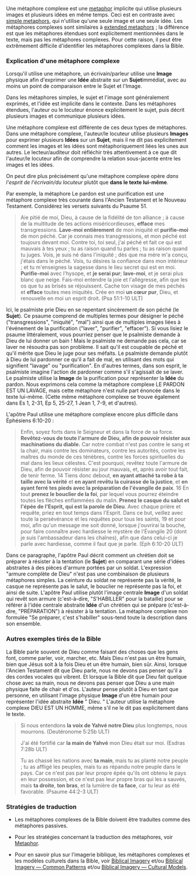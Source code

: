 Une métaphore complexe est une [metaphor](../figs-metaphor/01.md) implicite qui utilise plusieurs images et plusieurs idées en même temps. Ceci est en contraste avec [simple metaphors](../figs-simetaphor/01.md), qui n'utilise qu'une seule image et une seule idée. Les métaphores complexes sont similaires à [extended metaphors](../figs-exmetaphor/01.md) ; la différence est que les métaphores étendues sont explicitement mentionnées dans le texte, mais pas les métaphores complexes. Pour cette raison, il peut être extrêmement difficile d'identifier les métaphores complexes dans la Bible.

### Explication d'une métaphore complexe

Lorsqu'il utilise une métaphore, un écrivain/parleur utilise une **Image** physique afin d'exprimer une **Idée** abstraite sur un **Sujet**immédiat, avec au moins un point de comparaison entre le Sujet et l'Image.

Dans les métaphores simples, le sujet et l'image sont généralement exprimés, et l'idée est implicite dans le contexte. Dans les métaphores étendues, l'auteur ou le locuteur énonce explicitement le sujet, puis décrit plusieurs images et communique plusieurs idées.

Une métaphore complexe est différente de ces deux types de métaphores. Dans une métaphore complexe, l'auteur/le locuteur utilise plusieurs **Images** pour exprimer plusieurs **Idées** sur un **Sujet**, mais il ne dit pas explicitement comment les images et les idées sont métaphoriquement liées les unes aux autres. Le lecteur/auditeur doit réfléchir très attentivement à ce que dit l'auteur/le locuteur afin de comprendre la relation sous-jacente entre les images et les idées.

 On peut dire plus précisément qu'une métaphore complexe opère *dans l'esprit de l'écrivain/du locuteur* plutôt que **dans le texte lui-même**.

Par exemple, la métaphore Le pardon est une purification est une métaphore complexe très courante dans l'Ancien Testament et le Nouveau Testament. Considérez les versets suivants du Psaume 51.

> Aie pitié de moi, Dieu, à cause de la fidélité de ton alliance ; à cause de la multitude de tes actions miséricordieuses, **efface** mes transgressions. **Lave-moi entièrement** de mon iniquité et **purifie-moi** de mon péché. Car je connais mes transgressions, et mon péché est toujours devant moi. Contre toi, toi seul, j'ai péché et fait ce qui est mauvais à tes yeux ; tu as raison quand tu parles ; tu as raison quand tu juges. Vois, je suis né dans l'iniquité ; dès que ma mère m'a conçu, j'étais dans le péché. Vois, tu désires la confiance dans mon intérieur ; et tu m'enseignes la sagesse dans le lieu secret qui est en moi. **Purifie-moi** avec l'hysope, et **je serai pur**; **lave-moi**, et je serai plus blanc que neige. Fais-moi entendre la joie et l'allégresse, afin que les os que tu as brisés se réjouissent. Cache ton visage de mes péchés et **efface** toutes mes iniquités. Crée en moi **un cœur pur**, Dieu, et renouvelle en moi un esprit droit. (Psa 51:1-10 ULT)

Ici, le psalmiste prie Dieu en se repentant sincèrement de son péché (le **Sujet**). Ce psaume comprend de multiples termes pour désigner le péché ("transgressions", "iniquité", "mal") ainsi que de multiples images liées à l'événement de la purification ("laver", "purifier", "effacer"). Si vous lisiez le psaume littéralement, vous pourriez penser que le psalmiste demande à Dieu de lui donner un bain ! Mais le psalmiste ne demande pas cela, car se laver ne résoudra pas son problème. Il sait qu'il est coupable de péché et qu'il mérite que Dieu le juge pour ses méfaits. Le psalmiste demande plutôt à Dieu de lui pardonner ce qu'il a fait de mal, en utilisant des mots qui signifient "lavage" ou "purification". En d'autres termes, dans son esprit, le psalmiste imagine l'action de pardonner comme s'il s'agissait de se laver. Le psalmiste utilise la **Image** de la purification pour représenter la **Idée** du pardon. Nous exprimons cela comme la métaphore complexe LE PARDON EST UN LAVAGE, mais cette métaphore n'est nulle part énoncée dans le texte lui-même. (Cette même métaphore complexe se trouve également dans Es 1, 2-31, Ep 5, 25-27, 1 Jean 1, 7-9, et d'autres).

L'apôtre Paul utilise une métaphore complexe encore plus difficile dans Éphésiens 6:10-20 :

> Enfin, soyez forts dans le Seigneur et dans la force de sa force. **Revêtez-vous de toute l'armure de Dieu, afin de pouvoir résister aux machinations du diable.** Car notre combat n'est pas contre le sang et la chair, mais contre les dominateurs, contre les autorités, contre les maîtres du monde de ces ténèbres, contre les forces spirituelles du mal dans les lieux célestes. C'est pourquoi, revêtez toute l'armure de Dieu, afin de pouvoir résister au jour mauvais, et, après avoir tout fait, de tenir ferme. 14 Tiens donc debout, **en ayant attaché ta robe à ta taille avec la vérité** et **en ayant revêtu la cuirasse de la justice**, et **en ayant ferré tes pieds avec la préparation de l'évangile de paix**. 16 En tout **prenez le bouclier de la foi**, par lequel vous pourrez éteindre toutes les flèches enflammées du malin. **Prenez le casque du salut et l'épée de l'Esprit, qui est la parole de Dieu**. Avec chaque prière et requête, priez en tout temps dans l'Esprit. Dans ce but, veillez avec toute la persévérance et les requêtes pour tous les saints, 19 et pour moi, afin qu'un message me soit donné, lorsque j'ouvrirai la bouche, pour faire connaître avec hardiesse le mystère de l'Évangile 20 (dont je suis l'ambassadeur dans les chaînes), afin que dans celui-ci je parle avec hardiesse, comme il faut que je parle. (Eph 6:10-20 ULT)

Dans ce paragraphe, l'apôtre Paul décrit comment un chrétien doit se préparer à résister à la tentation (le **Sujet**) en comparant une série d'idées abstraites à des pièces d'armure portées par un soldat. L'expression "armure complète de Dieu" n'est pas une combinaison de plusieurs métaphores simples. La ceinture du soldat ne représente pas la vérité, le casque ne représente pas le salut, le bouclier ne représente pas la foi, et ainsi de suite. L'apôtre Paul utilise plutôt l'image centrale **Image** d'un soldat qui revêt son armure (c'est-à-dire, "S'HABILLER" pour la bataille) pour se référer à l'idée centrale abstraite **Idée** d'un chrétien qui se prépare (c'est-à-dire, "PRÉPARATION") à résister à la tentation. La métaphore complexe non formulée "Se préparer, c'est s'habiller" sous-tend toute la description dans son ensemble.

### Autres exemples tirés de la Bible

La Bible parle souvent de Dieu comme faisant des choses que les gens font, comme parler, voir, marcher, etc. Mais Dieu n'est pas un être humain, bien que Jésus soit à la fois Dieu et un être humain, bien sûr. Ainsi, lorsque l'Ancien Testament dit que Dieu parle, nous ne devons pas penser qu'il a des cordes vocales qui vibrent. Et lorsque la Bible dit que Dieu fait quelque chose avec sa main, nous ne devons pas penser que Dieu a une main physique faite de chair et d'os. L'auteur pense plutôt à Dieu en tant que personne, en utilisant l'image physique **Image** d'un être humain pour représenter l'idée abstraite **Idée** " Dieu. " L'auteur utilise la métaphore complexe DIEU EST UN HOMME, même s'il ne le dit pas explicitement dans le texte.

> Si nous entendons **la voix de Yahvé notre Dieu** plus longtemps, nous mourrons. (Deutéronome 5:25b ULT)
>
> J'ai été fortifié car **la main de Yahvé** mon Dieu était sur moi. (Esdras 7:28b ULT)
>
> Tu as chassé les nations avec **ta main**, mais tu as planté notre peuple ; tu as affligé les peuples, mais tu as répandu notre peuple dans le pays. Car ce n'est pas par leur propre épée qu'ils ont obtenu le pays en leur possession, et ce n'est pas leur propre bras qui les a sauvés, mais **ta droite**, **ton bras**, et la lumière de **ta face**, car tu leur as été favorable. (Psaume 44:2-3 ULT)

### Stratégies de traduction

* Les métaphores complexes de la Bible doivent être traduites comme des métaphores passives.

* Pour les stratégies concernant la traduction des métaphores, voir [Metaphor](../figs-metaphor/01.md).

* Pour en savoir plus sur l'imagerie biblique, les métaphores complexes et les modèles culturels dans la Bible, voir [Biblical Imagery](../biblicalimageryta/01.md) et/ou [Biblical Imagery — Common Patterns](../bita-part1/01.md) et/ou [Biblical Imagery — Cultural Models](../bita-part3/01.md).
